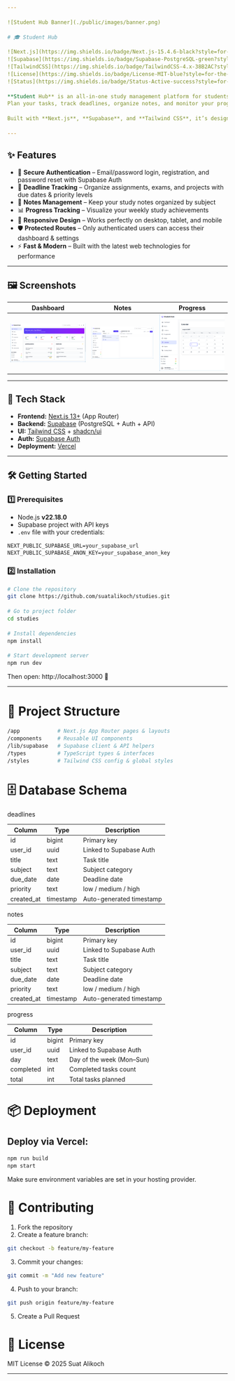```yaml
---

![Student Hub Banner](./public/images/banner.png)

# 🎓 Student Hub

![Next.js](https://img.shields.io/badge/Next.js-15.4.6-black?style=for-the-badge&logo=next.js)
![Supabase](https://img.shields.io/badge/Supabase-PostgreSQL-green?style=for-the-badge&logo=supabase)
![TailwindCSS](https://img.shields.io/badge/TailwindCSS-4.x-38B2AC?style=for-the-badge&logo=tailwind-css)
![License](https://img.shields.io/badge/License-MIT-blue?style=for-the-badge)
![Status](https://img.shields.io/badge/Status-Active-success?style=for-the-badge)

**Student Hub** is an all-in-one study management platform for students.  
Plan your tasks, track deadlines, organize notes, and monitor your progress — all in one simple, fast, and secure dashboard.

Built with **Next.js**, **Supabase**, and **Tailwind CSS**, it’s designed for speed, simplicity, and productivity.

---
```


## ✨ Features

- 🔐 **Secure Authentication** – Email/password login, registration, and password reset with Supabase Auth
- 📅 **Deadline Tracking** – Organize assignments, exams, and projects with due dates & priority levels
- 📝 **Notes Management** – Keep your study notes organized by subject
- 📊 **Progress Tracking** – Visualize your weekly study achievements
- 📱 **Responsive Design** – Works perfectly on desktop, tablet, and mobile
- 🛡 **Protected Routes** – Only authenticated users can access their dashboard & settings
- ⚡ **Fast & Modern** – Built with the latest web technologies for performance

---

## 🖼 Screenshots

| Dashboard                                              | Notes                                          | Progress                                             |
| ------------------------------------------------------ | ---------------------------------------------- | ---------------------------------------------------- |
| ![Dashboard Screenshot](./public/images/dashboard.png) | ![Notes Screenshot](./public/images/notes.png) | ![Progress Screenshot](./public/images/calendar.png) |

---

## 🚀 Tech Stack

- **Frontend:** [Next.js 13+](https://nextjs.org) (App Router)
- **Backend:** [Supabase](https://supabase.com) (PostgreSQL + Auth + API)
- **UI:** [Tailwind CSS](https://tailwindcss.com) + [shadcn/ui](https://ui.shadcn.com)
- **Auth:** [Supabase Auth](https://supabase.com/docs/guides/auth)
- **Deployment:** [Vercel](https://vercel.com)

---

## 🛠 Getting Started

### 1️⃣ Prerequisites

- Node.js **v22.18.0**
- Supabase project with API keys
- `.env` file with your credentials:

```env
NEXT_PUBLIC_SUPABASE_URL=your_supabase_url
NEXT_PUBLIC_SUPABASE_ANON_KEY=your_supabase_anon_key
```

### 2️⃣ Installation

```bash
# Clone the repository
git clone https://github.com/suatalikoch/studies.git

# Go to project folder
cd studies

# Install dependencies
npm install

# Start development server
npm run dev
```

Then open: http://localhost:3000 🎯

---

# 📂 Project Structure

```bash
/app            # Next.js App Router pages & layouts
/components     # Reusable UI components
/lib/supabase   # Supabase client & API helpers
/types          # TypeScript types & interfaces
/styles         # Tailwind CSS config & global styles
```

# 🗄 Database Schema

deadlines

| Column     | Type      | Description              |
| ---------- | --------- | ------------------------ |
| id         | bigint    | Primary key              |
| user_id    | uuid      | Linked to Supabase Auth  |
| title      | text      | Task title               |
| subject    | text      | Subject category         |
| due_date   | date      | Deadline date            |
| priority   | text      | low / medium / high      |
| created_at | timestamp | Auto-generated timestamp |

notes

| Column     | Type      | Description              |
| ---------- | --------- | ------------------------ |
| id         | bigint    | Primary key              |
| user_id    | uuid      | Linked to Supabase Auth  |
| title      | text      | Task title               |
| subject    | text      | Subject category         |
| due_date   | date      | Deadline date            |
| priority   | text      | low / medium / high      |
| created_at | timestamp | Auto-generated timestamp |

progress

| Column    | Type   | Description               |
| --------- | ------ | ------------------------- |
| id        | bigint | Primary key               |
| user_id   | uuid   | Linked to Supabase Auth   |
| day       | text   | Day of the week (Mon–Sun) |
| completed | int    | Completed tasks count     |
| total     | int    | Total tasks planned       |

# 📦 Deployment

## Deploy via Vercel:

```bash
npm run build
npm start
```

Make sure environment variables are set in your hosting provider.

# 🤝 Contributing

1. Fork the repository
2. Create a feature branch:

```bash
git checkout -b feature/my-feature
```

3. Commit your changes:

```bash
git commit -m "Add new feature"
```

4. Push to your branch:

```bash
git push origin feature/my-feature
```

5. Create a Pull Request

# 📜 License

MIT License © 2025 Suat Alikoch

---
